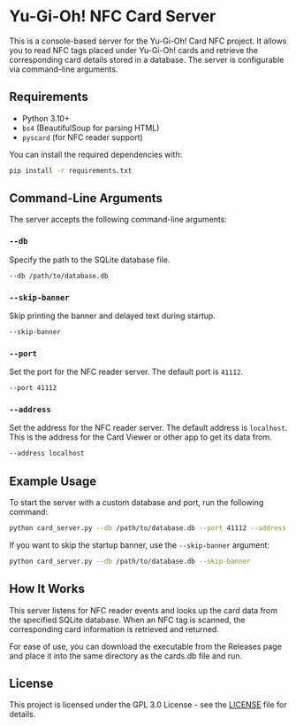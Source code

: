 # Yu-Gi-Oh! NFC Card Server

This is a console-based server for the Yu-Gi-Oh! Card NFC project. It allows you to read NFC tags placed under Yu-Gi-Oh! cards and retrieve the corresponding card details stored in a database. The server is configurable via command-line arguments.

## Requirements

- Python 3.10+
- `bs4` (BeautifulSoup for parsing HTML)
- `pyscard` (for NFC reader support)

You can install the required dependencies with:

```bash
pip install -r requirements.txt
```

## Command-Line Arguments

The server accepts the following command-line arguments:

### `--db`

Specify the path to the SQLite database file.

```bash
--db /path/to/database.db
```

### `--skip-banner`

Skip printing the banner and delayed text during startup.

```bash
--skip-banner
```

### `--port`

Set the port for the NFC reader server. The default port is `41112`.

```bash
--port 41112
```

### `--address`

Set the address for the NFC reader server. The default address is `localhost`. This is the address for the Card Viewer or other app to get its data from.

```bash
--address localhost
```

## Example Usage

To start the server with a custom database and port, run the following command:

```bash
python card_server.py --db /path/to/database.db --port 41112 --address localhost
```

If you want to skip the startup banner, use the `--skip-banner` argument:

```bash
python card_server.py --db /path/to/database.db --skip-banner
```

## How It Works

This server listens for NFC reader events and looks up the card data from the specified SQLite database. When an NFC tag is scanned, the corresponding card information is retrieved and returned.

For ease of use, you can download the executable from the Releases page and place it into the same directory as the cards.db file and run.

## License

This project is licensed under the GPL 3.0 License - see the [LICENSE](LICENSE) file for details.
```
